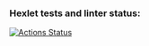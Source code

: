 ### Hexlet tests and linter status:
[![Actions Status](https://github.com/TheNikDesant/frontend-project-44/actions/workflows/hexlet-check.yml/badge.svg)](https://github.com/TheNikDesant/frontend-project-44/actions)